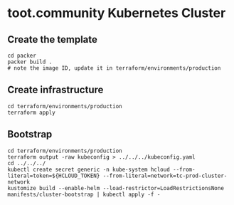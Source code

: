 # toot.community Kubernetes Cluster

## Create the template

```
cd packer
packer build .
# note the image ID, update it in terraform/environments/production
```

## Create infrastructure

```
cd terraform/environments/production
terraform apply
```

## Bootstrap

```
cd terraform/environments/production
terraform output -raw kubeconfig > ../../../kubeconfig.yaml
cd ../../../
kubectl create secret generic -n kube-system hcloud --from-literal=token=${HCLOUD_TOKEN} --from-literal=network=tc-prod-cluster-network
kustomize build --enable-helm --load-restrictor=LoadRestrictionsNone manifests/cluster-bootstrap | kubectl apply -f -
```